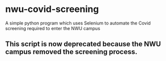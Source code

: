 # nwu-covid-screening
A simple python program which uses Selenium to automate the Covid screening required to enter the NWU campus

## This script is now deprecated because the NWU campus removed the screening process.
